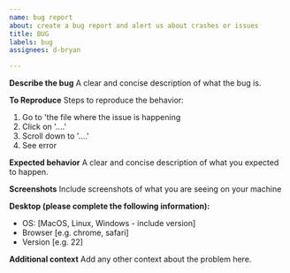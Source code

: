 ```yaml
---
name: bug report
about: create a bug report and alert us about crashes or issues
title: BUG
labels: bug
assignees: d-bryan

---
```


**Describe the bug**
A clear and concise description of what the bug is.

**To Reproduce**
Steps to reproduce the behavior:
1. Go to 'the file where the issue is happening
2. Click on '....'
3. Scroll down to '....'
4. See error

**Expected behavior**
A clear and concise description of what you expected to happen.

**Screenshots**
Include screenshots of what you are seeing on your machine

**Desktop (please complete the following information):**
 - OS: [MacOS, Linux, Windows - include version]
 - Browser [e.g. chrome, safari]
 - Version [e.g. 22]

**Additional context**
Add any other context about the problem here.
